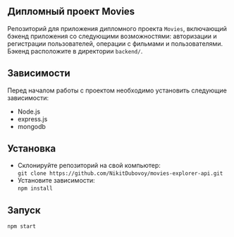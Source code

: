 ## Дипломный проект Movies

Репозиторий для приложения дипломного проекта `Movies`, включающий бэкенд приложения со следующими возможностями: авторизации и регистрации пользователей, операции с фильмами и пользователями. Бэкенд расположите в директории `backend/`. 
  
## Зависимости
Перед началом работы с проектом необходимо установить следующие зависимости:

- Node.js
- express.js
- mongodb

## Установка
- Склонируйте репозиторий на свой компьютер:  
 ```git clone https://github.com/NikitDubovoy/movies-explorer-api.git```
- Установите зависимости:  
  ```npm install```

## Запуск
 ```npm start```
